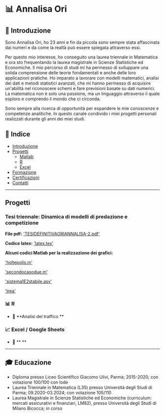 # 📊 Annalisa Ori   

## 🧐 Introduzione  
Sono Annalisa Ori, ho 23 anni e fin da piccola sono sempre stata affascinata dai numeri e da come la realtà può essere spiegata attraverso essi. 

Per questo mio interesse, ho conseguito una laurea triennale in Matematica e ora sto frequentando la laurea magistrale in Scienze Statistiche ed Economiche. 
Il mio percorso di studi mi ha permesso di sviluppare una solida comprensione delle teorie fondamentali e anche delle loro applicazioni pratiche. Ho imparato a lavorare con modelli matematici, analisi dei dati e metodi statistici avanzati, che mi hanno permesso di acquisire un'abilità nel riconoscere schemi e fare previsioni basate su dati numerici. La matematica non è solo una passione, ma un linguaggio attraverso il quale esploro e comprendo il mondo che ci circonda.

Sono sempre alla ricerca di opportunità per espandere le mie conoscenze e competenze analitiche.
In questo canale condivido i miei progetti personali realizzati durante gli anni dei miei studi. 



## 📌 Indice  
- [Introduzione](https://github.com/AnnalisaOri/my-codes/edit/main/README.md#Introduzione)  
- [Progetti](#Progetti)
  - [Matlab](#Matlab)
  - [R](#r)  
  - [Excel](#excel)    
- [Formazione](#Formazione)  
- [Certificazioni](#Certificazioni)
- [Contatti](#Contatti)

---

## Progetti  


###  Tesi triennale: Dinamica di modelli di predazione e competizione

**File pdf:** ['TESIDEFINITIVAORIANNALISA-2.pdf'](https://github.com/AnnalisaOri/Progetti/blob/main/TESIDEFINITIVAORIANNALISA-2.pdf)

**Codice latex:** ['latex.tex'](https://github.com/AnnalisaOri/Progetti/blob/main/latex.tex)

**Alcuni codici Matlab per la realizzazione dei grafici:** 

['holtepolis.m'](https://github.com/AnnalisaOri/Progetti/blob/main/holtepolis.m) 

['secondocasodue.m'](https://github.com/AnnalisaOri/Progetti/blob/main/secondocasodue.m)

['sistema1E2stabile.asv'](https://github.com/AnnalisaOri/Progetti/blob/main/sistema1E2stabile.asv)

['trea'](https://github.com/AnnalisaOri/Progetti/blob/main/trea.m)


### 📊 **R**  
- 📌 **Analisi del traffico **  

### 📈 **Excel / Google Sheets**  
- 📌 ** **  
  

---

## 🎓 Educazione
- Diploma presso Liceo Scientifico Giacomo Ulivi, Parma; 2015-2020; con votazione 100/100 con lode
- Laurea Triennale in Matematica (L35) presso Università degli Studi di Parma; 09.2020-03.2024; con votazione 105/110
- Laurea Magistrale in Scienze Statistiche ed Economiche (curriculum: mercati assicurativi e finanziari, LM82), presso Università degli Studi di Milano Bicocca; in corso


